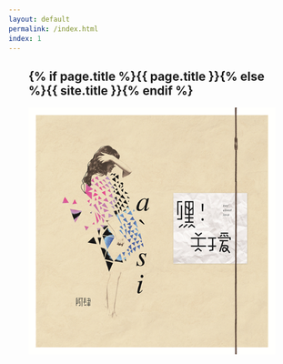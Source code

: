```yaml
---
layout: default
permalink: /index.html
index: 1
---
```


<div class="mod" id="bulletin-9314111" style="margin: 0 35px 0px;">
    <div class="hd"><h2><span>{% if page.title %}{{ page.title }}{% else %}{{ site.title }}{% endif %}</span></h2>
    </div>
<div class="bd">
<img src="static/img/index.jpg" width="580px">
</div>
</div>
